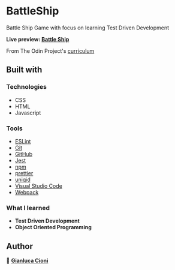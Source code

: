 # BattleShip

Battle Ship Game with focus on learning Test Driven Development

**Live preview: [Battle Ship](https://gianlucacioni.github.io/BattleShip/)**

From The Odin Project's [curriculum](https://www.theodinproject.com/paths/full-stack-javascript/courses/javascript/lessons/battleship)

## Built with

### Technologies

- CSS
- HTML
- Javascript

### Tools

- [ESLint](https://eslint.org/)
- [Git](https://git-scm.com/)
- [GitHub](https://github.com/)
- [Jest](https://jestjs.io/)
- [npm](https://www.npmjs.com/)
- [prettier](https://prettier.io/)
- [uniqid](https://www.npmjs.com/package/uniqid/)
- [Visual Studio Code](https://code.visualstudio.com/)
- [Webpack](https://webpack.js.org/)

### What I learned

- **Test Driven Development**
- **Object Oriented Programming**

## Author

👤 **[Gianluca Cioni](https://github.com/GianlucaCioni)**
